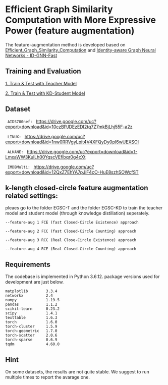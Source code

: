 # Efficient Graph Similarity Computation with More Expressive Power (feature augmentation)

The feature-augmentation method is developed based on [Efficient_Graph_Similarity_Computation](https://github.com/canqin001/Efficient_Graph_Similarity_Computation) and [Identity-aware Graph Neural Networks - ID-GNN-Fast](https://snap.stanford.edu/idgnn/)

## Training and Evaluation
[1. Train & Test with Teacher Model](https://github.com/hyllbd/Efficient_Graph_Similarity_Computation/blob/main/feature-augmentation/EGSC-T/README.md)

[2. Train & Test with KD-Student Model](https://github.com/hyllbd/Efficient_Graph_Similarity_Computation/blob/main/feature-augmentation/EGSC-KD/README.md)

## Dataset

```  AIDS700nef:  ``` https://drive.google.com/uc?export=download&id=10czBPJDEzEDI2tq7Z7mkBjLhj55F-a2z

```  LINUX:  ``` https://drive.google.com/uc?export=download&id=1nw0RRVgyLpit4V4XFQyDy0pI6wUEXSOI

```  ALKANE:  ``` https://drive.google.com/uc?export=download&id=1-LmxaWW3KulLh00YqscVEflbqr0g4cXt

```  IMDBMulti:  ``` https://drive.google.com/uc?export=download&id=12QxZ7EhYA7pJiF4cO-HuE8szhSOWcfST


## k-length closed-circle feature augmentation related settings:

pleaes go to the folder EGSC-T and the folder EGSC-KD to train the teacher model and student model (through knowledge distillation) seperately.


```
--feature-aug 1 FCE (fast Closed-Circle Existence) approach
```

```
--feature-aug 2 FCC (fast Closed-Circle Counting) approach
```

```
--feature-aug 3 RCC (Real Close-Circle Existence) approach
```

```
--feature-aug 4 RCE (Real Closed-Circle Counting) approach
```

## Requirements
The codebase is implemented in Python 3.6.12. package versions used for development are just below.
```
matplotlib        3.3.4
networkx          2.4
numpy             1.19.5
pandas            1.1.2
scikit-learn      0.23.2
scipy             1.4.1
texttable         1.6.3
torch             1.6.0
torch-cluster     1.5.9
torch-geometric   1.7.0
torch-scatter     2.0.6
torch-sparse      0.6.9
tqdm              4.60.0
```

## Hint
On some datasets, the results are not quite stable. We suggest to run multiple times to report the avarage one.
